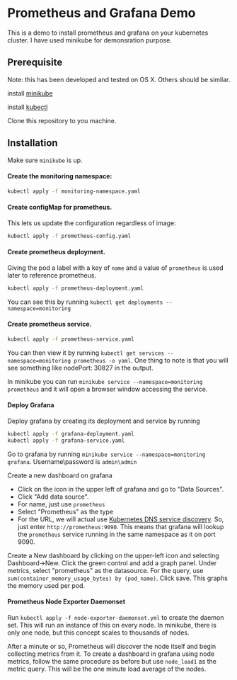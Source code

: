 # Prometheus and Grafana Demo

This is a demo to install prometheus and grafana on your kubernetes cluster. I have used minikube for demonsration purpose.

## Prerequisite

Note: this has been developed and tested on OS X. Others should be similar.

install [minikube](https://kubernetes.io/docs/tasks/tools/install-minikube/)

install [kubectl](https://kubernetes.io/docs/tasks/tools/install-kubectl/)

Clone this repository to you machine.

## Installation

Make sure `minikube` is up.
 
#### Create the monitoring namespace:

```bash
kubectl apply -f monitoring-namespace.yaml
```

#### Create configMap for prometheus.

This lets us update the configuration regardless of image:

```bash
kubectl apply -f prometheus-config.yaml
```

#### Create prometheus deployment. 
Giving the pod a label with a key of `name` and a value of `prometheus` is used later to reference prometheus.

```bash
kubectl apply -f prometheus-deployment.yaml
```

You can see this by running `kubectl get deployments --namespace=monitoring`

#### Create prometheus service. 

```bash
kubectl apply -f prometheus-service.yaml
```
You can then view it by running `kubectl get services --namespace=monitoring prometheus -o yaml`.
One thing to note is that you will see something like nodePort: 30827 in the output.

In minikube you can run `minikube service --namespace=monitoring prometheus` and it will open a browser window accessing the service.


#### Deploy Grafana

Deploy grafana by creating its deployment and service by running 
```bash
kubectl apply -f grafana-deployment.yaml
kubectl apply -f grafana-service.yaml 
```
Go to grafana by running `minikube service --namespace=monitoring grafana`. Username\password is `admin\admin`

Create a new dashboard on grafana 
-   Click on the icon in the upper left of grafana and go to "Data Sources".
-   Click "Add data source".
-   For name, just use `prometheus`
-   Select "Prometheus" as the type
-   For the URL, we will actual use  [Kubernetes DNS service discovery](http://kubernetes.io/docs/user-guide/services/#dns). So, just enter  `http://prometheus:9090`. This means that grafana will lookup the  `prometheus`  service running in the same namespace as it on port 9090.

Create a New dashboard by clicking on the upper-left icon and selecting Dashboard->New. 
Click the green control and add a graph panel. Under metrics, select "prometheus" as the datasource. For the query, use  `sum(container_memory_usage_bytes) by (pod_name)`. Click save. This graphs the memory used per pod.

#### Prometheus Node Exporter Daemonset

Run `kubectl apply -f node-exporter-daemonset.yml` to create the daemon set. This will run an instance of this on every node. In minikube, there is only one node, but this concept scales to thousands of nodes.

After a minute or so, Prometheus will discover the node itself and begin collecting metrics from it. To create a dashboard in grafana using node metrics, follow the same procedure as before but use  `node_load1`  as the metric query. This will be the one minute load average of the nodes.